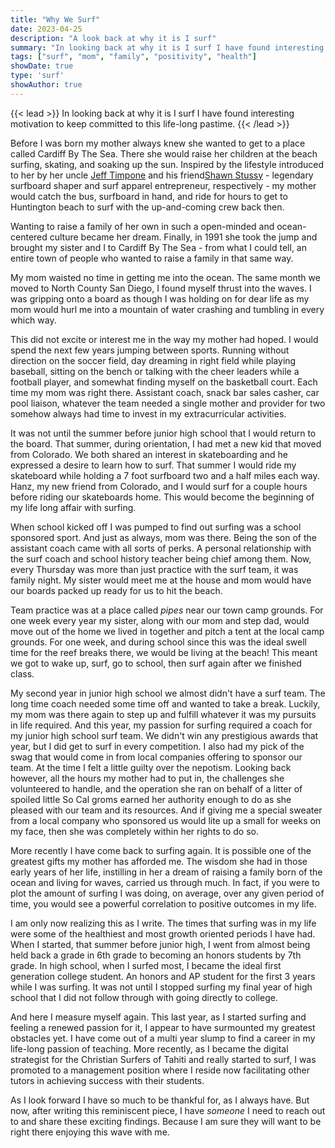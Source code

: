 ```yaml
---
title: "Why We Surf"
date: 2023-04-25
description: "A look back at why it is I surf"
summary: "In looking back at why it is I surf I have found interesting motivation to keep committed to this life-long pastime."
tags: ["surf", "mom", "family", "positivity", "health"]
showDate: true
type: 'surf'
showAuthor: true
---
```


{{< lead >}}
In looking back at why it is I surf I have found interesting motivation to keep committed to this life-long pastime.
{{< /lead >}}

Before I was born my mother always knew she wanted to get to a place called Cardiff By The Sea. There she would raise her children at the beach surfing, skating, and soaking up the sun. Inspired by the lifestyle introduced to her by her uncle [Jeff Timpone](https://www.facebook.com/timponehawaii/) and his friend[Shawn Stussy](https://en.wikipedia.org/wiki/Stüssy) - legendary surfboard shaper and surf apparel entrepreneur, respectively - my mother would catch the bus, surfboard in hand, and ride for hours to get to Huntington beach to surf with the up-and-coming crew back then.

Wanting to raise a family of her own in such a open-minded and ocean-centered culture became her dream. Finally, in 1991 she took the jump and brought my sister and I to Cardiff By The Sea - from what I could tell, an entire town of people who wanted to raise a family in that same way.

My mom waisted no time in getting me into the ocean. The same month we moved to North County San Diego, I found myself thrust into the waves. I was gripping onto a board as though I was holding on for dear life as my mom would hurl me into a mountain of water crashing and tumbling in every which way.

This did not excite or interest me in the way my mother had hoped. I would spend the next few years jumping between sports. Running without direction on the soccer field, day dreaming in right field while playing baseball, sitting on the bench or talking with the cheer leaders while a football player, and somewhat finding myself on the basketball court. Each time my mom was right there. Assistant coach, snack bar sales casher, car pool liaison, whatever the team needed a single mother and provider for two somehow always had time to invest in my extracurricular activities.

It was not until the summer before junior high school that I would return to the board. That summer, during orientation, I had met a new kid that moved from Colorado. We both shared an interest in skateboarding and he expressed a desire to learn how to surf. That summer I would ride my skateboard while holding a 7 foot surfboard two and a half miles each way. Hanz, my new friend from Colorado, and I would surf for a couple hours before riding our skateboards home. This would become the beginning of my life long affair with surfing.

When school kicked off I was pumped to find out surfing was a school sponsored sport. And just as always, mom was there. Being the son of the assistant coach came with all sorts of perks. A personal relationship with the surf coach and school history teacher being chief among them. Now, every Thursday was more than just practice with the surf team, it was family night. My sister would meet me at the house and mom would have our boards packed up ready for us to hit the beach. 

Team practice was at a place called *pipes* near our town camp grounds. For one week every year my sister, along with our mom and step dad, would move out of the home we lived in together and pitch a tent at the local camp grounds. For one week, and during school since this was the ideal swell time for the reef breaks there, we would be living at the beach! This meant we got to wake up, surf, go to school, then surf again after we finished class.

My second year in junior high school we almost didn't have a surf team. The long time coach needed some time off and wanted to take a break. Luckily, my mom was there again to step up and fulfill whatever it was my pursuits in life required. And this year, my passion for surfing required a coach for my junior high school surf team. We didn't win any prestigious awards that year, but I did get to surf in every competition. I also had my pick of the swag that would come in from local companies offering to sponsor our team. At the time I felt a little guilty over the nepotism. Looking back however, all the hours my mother had to put in, the challenges she volunteered to handle, and the operation she ran on behalf of a litter of spoiled little So Cal groms earned her authority enough to do as she pleased with our team and its resources. And if giving me a special sweater from a local company who sponsored us would lite up a small for weeks on my face, then she was completely within her rights to do so.

More recently I have come back to surfing again. It is possible one of the greatest gifts my mother has afforded me. The wisdom she had in those early years of her life, instilling in her a dream of raising a family born of the ocean and living for waves, carried us through much. In fact, if you were to plot the amount of surfing I was doing, on average, over any given period of time, you would see a powerful correlation to positive outcomes in my life.

I am only now realizing this as I write. The times that surfing was in my life were some of the healthiest and most growth oriented periods I have had. When I started, that summer before junior high, I went from almost being held back a grade in 6th grade to becoming an honors students by 7th grade. In high school, when I surfed most, I became the ideal first generation college student. An honors and AP student for the first 3 years while I was surfing. It was not until I stopped surfing my final year of high school that I did not follow through with going directly to college.

And here I measure myself again. This last year, as I started surfing and feeling a renewed passion for it, I appear to have surmounted my greatest obstacles yet. I have come out of a multi year slump to find a career in my life-long passion of teaching. More recently, as I became the digital strategist for the Christian Surfers of Tahiti and really started to surf, I was promoted to a management position where I reside now facilitating other tutors in achieving success with their students.

As I look forward I have so much to be thankful for, as I always have. But now, after writing this reminiscent piece, I have *someone* I need to reach out to and share these exciting findings. Because I am sure they will want to be right there enjoying this wave with me.